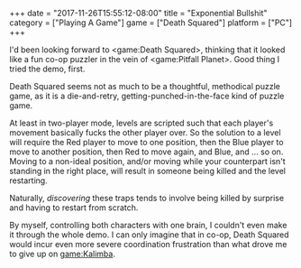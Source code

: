+++
date = "2017-11-26T15:55:12-08:00"
title = "Exponential Bullshit"
category = ["Playing A Game"]
game = ["Death Squared"]
platform = ["PC"]
+++

I'd been looking forward to <game:Death Squared>, thinking that it looked like a fun co-op puzzler in the vein of <game:Pitfall Planet>.  Good thing I tried the demo, first.

Death Squared seems not as much to be a thoughtful, methodical puzzle game, as it is a die-and-retry, getting-punched-in-the-face kind of puzzle game.

At least in two-player mode, levels are scripted such that each player's movement basically fucks the other player over.  So the solution to a level will require the Red player to move to one position, then the Blue player to move to another position, then Red to move again, and Blue, and ... so on.  Moving to a non-ideal position, and/or moving while your counterpart isn't standing in the right place, will result in someone being killed and the level restarting.

Naturally, <i>discovering</i> these traps tends to involve being killed by surprise and having to restart from scratch.

By myself, controlling both characters with one brain, I couldn't even make it through the whole demo.  I can only imagine that in co-op, Death Squared would incur even more severe coordination frustration than what drove me to give up on <game:Kalimba>.
